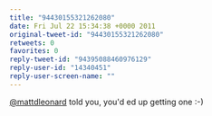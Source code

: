 ```yaml
---
title: "94430155321262080"
date: Fri Jul 22 15:34:38 +0000 2011
original-tweet-id: "94430155321262080"
retweets: 0
favorites: 0
reply-tweet-id: "94395088460976129"
reply-user-id: "14340451"
reply-user-screen-name: ""
---
```

<a href="https://twitter.com/mattdleonard">@mattdleonard</a> told you, you'd ed up getting one :-)
